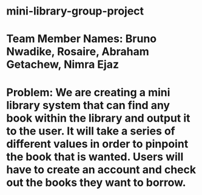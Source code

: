 # mini-library-group-project
# Team Member Names: Bruno Nwadike, Rosaire, Abraham Getachew, Nimra Ejaz
# Problem: We are creating a mini library system that can find any book within the library and output it to the user. It will take a series of different values in order to pinpoint the book that is wanted. Users will have to create an account and check out the books they want to borrow.
